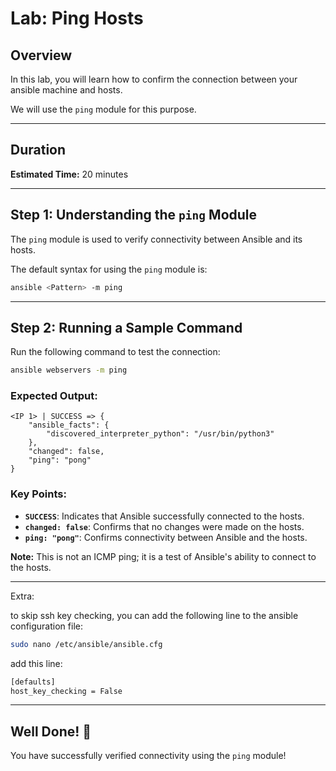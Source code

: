 # Lab: Ping Hosts

## Overview

In this lab, you will learn how to confirm the connection between your ansible machine and hosts.

We will use the `ping` module for this purpose.

---

## Duration

**Estimated Time:** 20 minutes

---

## Step 1: Understanding the `ping` Module

The `ping` module is used to verify connectivity between Ansible and its hosts.

The default syntax for using the `ping` module is:

```bash
ansible <Pattern> -m ping
```

---

## Step 2: Running a Sample Command

Run the following command to test the connection:

```bash
ansible webservers -m ping
```

### Expected Output:

```console
<IP 1> | SUCCESS => {
    "ansible_facts": {
        "discovered_interpreter_python": "/usr/bin/python3"
    },
    "changed": false,
    "ping": "pong"
}
```

### Key Points:
- **`SUCCESS`**: Indicates that Ansible successfully connected to the hosts.
- **`changed: false`**: Confirms that no changes were made on the hosts.
- **`ping: "pong"`**: Confirms connectivity between Ansible and the hosts.

**Note:** This is not an ICMP ping; it is a test of Ansible's ability to connect to the hosts.

---

Extra:

to skip ssh key checking, you can add the following line to the ansible configuration file:

```bash
sudo nano /etc/ansible/ansible.cfg
```

add this line:

```bash
[defaults]
host_key_checking = False
```



--- 

## Well Done! 👏

You have successfully verified connectivity using the `ping` module!

